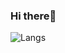 ### Hi there👋 

![Langs](https://github-readme-stats.vercel.app/api/top-langs/?username=MaksimNikolin&layout=compact)

<!--

Here are some ideas to get you started:

- 🔭 I’m currently working on ...
- 🌱 I’m currently learning Data Science on Stepik, Kaggle
- 👯 I’m looking to collaborate on ...
- 🤔 I’m looking for help with ...
- 💬 Ask me about ...
- 📫 How to reach me: ...
- 😄 Pronouns: ...
- ⚡ Fun fact: ...
-->
